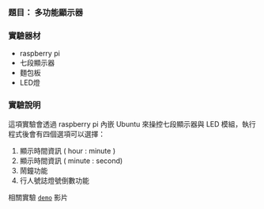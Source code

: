 ### 題目： 多功能顯示器

### 實驗器材

- raspberry pi
- 七段顯示器
- 麵包板
- LED燈

### 實驗說明

這項實驗會透過 raspberry pi 內嵌 Ubuntu 來操控七段顯示器與 LED 模組，執行程式後會有四個選項可以選擇：
1. 顯示時間資訊 ( hour : minute )
2. 顯示時間資訊 ( minute : second)
3. 鬧鐘功能
4. 行人號誌燈號倒數功能

相關實驗 [`demo`](https://drive.google.com/file/d/1-yWhxfPkHGp7bma4OZDvZCuDCArARmtO/view?usp=sharing) 影片
